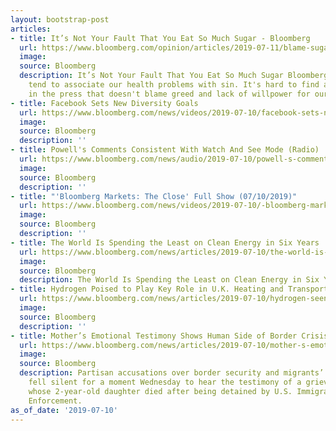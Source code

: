 ```yaml
---
layout: bootstrap-post
articles:
- title: It’s Not Your Fault That You Eat So Much Sugar - Bloomberg
  url: https://www.bloomberg.com/opinion/articles/2019-07-11/blame-sugar-consumption-and-obesity-on-food-companies
  image: 
  source: Bloomberg
  description: It’s Not Your Fault That You Eat So Much Sugar Bloomberg Americans
    tend to associate our health problems with sin. It's hard to find a health story
    in the press that doesn't blame greed and lack of willpower for our...
- title: Facebook Sets New Diversity Goals
  url: https://www.bloomberg.com/news/videos/2019-07-10/facebook-sets-new-diversity-goals-video
  image: 
  source: Bloomberg
  description: ''
- title: Powell's Comments Consistent With Watch And See Mode (Radio)
  url: https://www.bloomberg.com/news/audio/2019-07-10/powell-s-comments-consistent-with-watch-and-see-mode-radio
  image: 
  source: Bloomberg
  description: ''
- title: "'Bloomberg Markets: The Close' Full Show (07/10/2019)"
  url: https://www.bloomberg.com/news/videos/2019-07-10/-bloomberg-markets-the-close-full-show-07-10-2019-video
  image: 
  source: Bloomberg
  description: ''
- title: The World Is Spending the Least on Clean Energy in Six Years
  url: https://www.bloomberg.com/news/articles/2019-07-10/the-world-is-spending-the-least-on-clean-energy-in-six-years
  image: 
  source: Bloomberg
  description: The World Is Spending the Least on Clean Energy in Six Years bloomberg.com
- title: Hydrogen Poised to Play Key Role in U.K. Heating and Transport
  url: https://www.bloomberg.com/news/articles/2019-07-10/hydrogen-seen-poised-for-key-role-in-u-k-heating-and-transport
  image: 
  source: Bloomberg
  description: ''
- title: Mother’s Emotional Testimony Shows Human Side of Border Crisis
  url: https://www.bloomberg.com/news/articles/2019-07-10/mother-s-emotional-testimony-shows-human-side-of-border-crisis
  image: 
  source: Bloomberg
  description: Partisan accusations over border security and migrants’ human rights
    fell silent for a moment Wednesday to hear the testimony of a grieving mother
    whose 2-year-old daughter died after being detained by U.S. Immigration and Customs
    Enforcement.
as_of_date: '2019-07-10'
---
```


